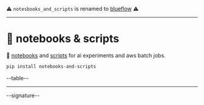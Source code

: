⚠️ `notesbooks_and_scripts` is renamed to [blueflow](https://github.com/kamangir/notebooks-and-scripts) ⚠️

---

# 📜 notebooks & scripts

📜 [notebooks](./notebooks) and [scripts](./scripts) for ai experiments and aws batch jobs.

```bash
pip install notebooks-and-scripts
```

--table--

---

--signature--